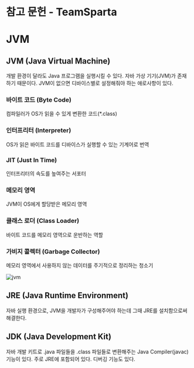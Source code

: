 # 참고 문헌 - TeamSparta
# JVM

## JVM (Java Virtual Machine)

개발 환경이 달라도 Java 프로그램을 실행시킬 수 있다. 자바 가상 기기(JVM)가 존재하기 때문이다. JVM이 없으면 디바이스별로 설정해줘야 하는 애로사항이 있다.

### 바이트 코드 (Byte Code)

컴파일러가 OS가 읽을 수 있게 변환한 코드(*.class)

### 인터프리터 (Interpreter)

OS가 읽은 바이트 코드를 디바이스가 실행할 수 있는 기계어로 번역

### JIT (Just In Time)

인터프리터의 속도를 높여주는 서포터

### 메모리 영역

JVM이 OS에게 할당받은 메모리 영역

### 클래스 로더 (Class Loader)

바이트 코드를 메모리 영역으로 운반하는 역할

### 가비지 콜렉터 (Garbage Collector)

메모리 영역에서 사용하지 않는 데이터를 주기적으로 정리하는 청소기

![jvm](https://github.com/Hongmebuilding/TIL/assets/87316411/6376c439-79e3-4452-a630-37ecd4eeab3c)

## JRE (Java Runtime Environment)

자바 실행 환경으로, JVM을 개발자가 구성해주어야 하는데 그때 JRE를 설치함으로써 해결한다.

## JDK (Java Development Kit)

자바 개발 키트로 .java 파일들을 .class 파일들로 변환해주는 Java Compiler(javac) 기능이 있다. 주로 JRE에 포함되어 있다. 디버깅 기능도 있다.
